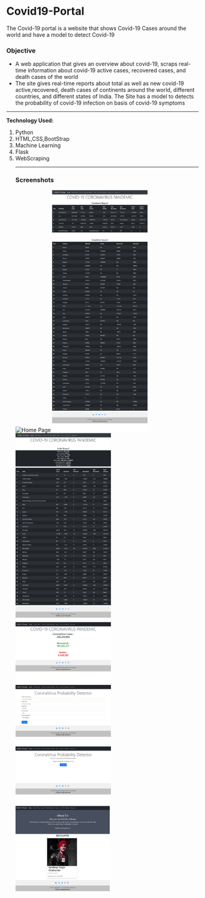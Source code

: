 # Covid19-Portal
The Covid-19 portal is a website that shows Covid-19 Cases around the world and have a model to detect Covid-19
<h3> Objective </h3>
<ul>
<li>
A web application that gives an overview about covid-19, scraps real-time
information about covid-19 active cases, recovered cases, and death cases of the
world 
</li>
<li>The site gives real-time reports about total as well as new covid-19 active,recovered, death cases of continents around the world, different countries, and
different states of India. The Site has a model to detects the probability of covid-19 infection on basis of covid-19 symptoms 
</li>
</ul>

***

<b>Technology Used:</b> 
<ol>
<li> Python </li>
<li> HTML,CSS,BootStrap </li>
<li> Machine Learning </li>
<li> Flask </li>
<li> WebScraping</li>

***
<h3>Screenshots</h3>

<div class="row">
      <img src="/Images/img1.png" width="250" title="Home Page">
      <img src="/Images/img3.png" width="250" title="Continent /Country Info">
      <img src="/Images/img4.png" width="250" title="India Info">
</div>
<div class="row">
      <img src="/Images/img2.png" width="250" title="world covid cases">
</div>
      
<div class="row">
      <img src="/Images/img5.png" width="250" title="covid detector">
      <img src="/Images/img6.png" width="250" title="covid detector result">
      <img src="/Images/img7.png" width="250" title="about us page">
</div>
